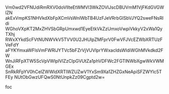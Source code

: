 Vm0wd2VFNUdiRmRXV0doVllteEtWMVl3WkZOVlJscDBUVmM1VjFKdGVGWlZN
akExVmpKS1NHVkdXbFpXCmVsWnlWbTB4UzFJeVRrbGlSbVJYQ2sweFNsRldi
WGhoVXpKT2MxZHVSbGRpUmxwd1EyeEtkVkZzUmxoVwpiVkkyV2xWa1QyTXhj
RWxXYkdScFVtNUNWVkV5TVV0U2JHUlpZMFprV0FwVFJVcEZWbXRTUzFVeFdY
aFYKYmxaWFlsVmFWRlJYTVc5bFZrVjVUVlprYWxacldsWldiWGhMVkdkd2FW
WnJiRFpXTW5ScVpVWlplVlZzClpGVUtZa1phVDFWc2FGTlNWbXgwWkVWMGEx
SnRkRFpYV0hCelZWWldXRTlWZUZwV1YxSm9Xa1ZHZGxNeApiSFZWYlc5TFEy
NUtObGwzUFQwS0NtUnpkZz09Cgptd2w=

foc